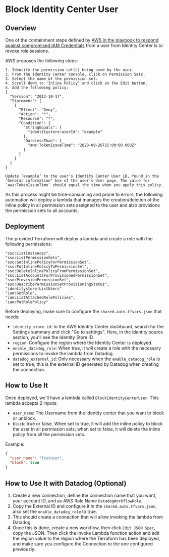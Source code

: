 # Block Identity Center User
## Overview
One of the containment steps defined by [AWS in the playbook to respond against compromised IAM Credentials](https://github.com/aws-samples/aws-customer-playbook-framework/blob/main/docs/Compromised_IAM_Credentials.md#containment) from a user from Identity Center is to revoke role sessions.

AWS proposes the following steps:

```plaintext
1. Identify the permission set(s) being used by the user.
2. From the Identity Center console, click on Permission Sets.
3. Select the name of the permission set.
4. Scroll down to ‘Inline Policy’ and click on the Edit button.
5. Add the following policy:
{
  "Version": "2012-10-17",
  "Statement": [
    {
      "Effect": "Deny",
      "Action": "*",
      "Resource": "*",
      "Condition": {
        "StringEquals": {
          "identitystore:userId": "example"
        },
        "DateLessThan": {
          "aws:TokenIssueTime": "2023-09-26T15:00:00.000Z"
        }
      }
    }
  ]
}

Update ‘example’ to the user’s Identity Center User ID, found in the ‘General information’ box of the user’s User page. The value for `aws:TokenIssueTime` should equal the time when you apply this policy.
```

As this process might be time-consuming and prone to errors, the following automation will deploy a lambda that manages the creation/deletion of the inline policy in all permission sets assigned to the user and also provisions the permission sets to all accounts.

## Deployment

The provided Terraform will deploy a lambda and create a role with the following permissions:

```plaintext
"sso:ListInstances",
"sso:ListPermissionSets",
"sso:GetInlinePolicyForPermissionSet",
"sso:PutInlinePolicyToPermissionSet",
"sso:DeleteInlinePolicyFromPermissionSet",
"sso:ListAccountsForProvisionedPermissionSet",
"sso:ProvisionPermissionSet",
"sso:DescribePermissionSetProvisioningStatus",
"identitystore:ListUsers"
"iam:GetRole",
"iam:ListAttachedRolePolicies",
"iam:PutRolePolicy"
```

Before deploying, make sure to configure the `shared.auto.tfvars.json` that needs:

- `identity_store_id`: In the AWS Identity Center dashboard, search for the Settings summary and click "Go to settings". Here, in the identity source section, you'll see the Identity Store ID.
- `region`: Configure the region where the Identity Center is deployed.
- `enable_datadog_role`: When true, it will create a role with the necessary permissions to invoke the lambda from Datadog.
- `datadog_external_id`: Only necessary when the `enable_datadog_role` is set to true, this is the external ID generated by Datadog when creating the connection.

## How to Use It

Once deployed, we'll have a lambda called `BlockIdentityCenterUser`. This lambda accepts 2 inputs:

- `user_name`: The Username from the identity center that you want to block or unblock.
- `block`: true or false. When set to true, it will add the inline policy to block the user in all permission sets; when set to false, it will delete the inline policy from all the permission sets.

Example:
```json
{
  "user_name": "TestUser",
  "block": true
}
```

## How to Use It with Datadog (Optional)

1. Create a new connection, define the connection name that you want, your account ID, and as AWS Role Name `DatadogWorkflowRole`.
2. Copy the External ID and configure it in the `shared.auto.tfvars.json`, also set the `enable_datadog_role` to true.
3. This should create a connection that will allow invoking the lambda from Datadog.
4. Once this is done, create a new workflow, then click `Edit JSON Spec`, copy the JSON. Then click the Invoke Lambda function action and edit the region value to the region where the Terraform has been deployed, and make sure you configure the Connection to the one configured previously.
